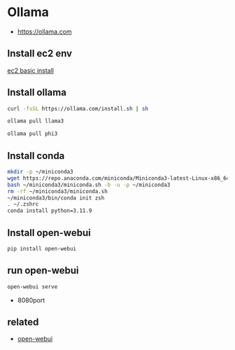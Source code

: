 # Ollama
* https://ollama.com

## Install ec2 env
[ec2 basic install](/mib/aws/basic)

## Install ollama
```sh
curl -fsSL https://ollama.com/install.sh | sh
```

```sh
ollama pull llama3
```

```sh
ollama pull phi3
```

## Install conda
```sh
mkdir -p ~/miniconda3
wget https://repo.anaconda.com/miniconda/Miniconda3-latest-Linux-x86_64.sh -O ~/miniconda3/miniconda.sh
bash ~/miniconda3/miniconda.sh -b -u -p ~/miniconda3
rm -rf ~/miniconda3/miniconda.sh
~/miniconda3/bin/conda init zsh
. ~/.zshrc
conda install python=3.11.9
```

## Install open-webui
```sh
pip install open-webui
```

## run open-webui
```sh
open-webui serve
```

- 8080port

## related
* [open-webui](/mib/ollama/webui)
